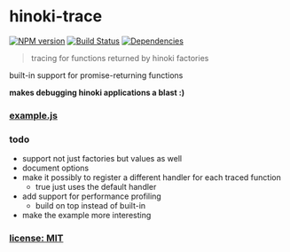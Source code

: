# hinoki-trace

[![NPM version](https://badge.fury.io/js/hinoki-trace.svg)](http://badge.fury.io/js/hinoki-trace)
[![Build Status](https://travis-ci.org/snd/hinoki-trace.svg?branch=master)](https://travis-ci.org/snd/hinoki-trace)
[![Dependencies](https://david-dm.org/snd/hinoki-trace.svg)](https://david-dm.org/snd/hinoki-trace)

> tracing for functions returned by hinoki factories

built-in support for promise-returning functions

**makes debugging hinoki applications a blast :)**

### [example.js](example.js)

### todo

- support not just factories but values as well
- document options
- make it possibly to register a different handler for each traced function
  - true just uses the default handler
- add support for performance profiling
  - build on top instead of built-in
- make the example more interesting

### [license: MIT](LICENSE)
